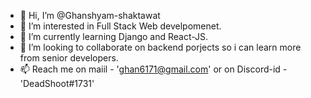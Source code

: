 - 👋 Hi, I’m @Ghanshyam-shaktawat
- 👀 I’m interested in Full Stack Web develpomenet.
- 🌱 I’m currently learning Django and React-JS.
- 💞️ I’m looking to collaborate on backend porjects so i can learn more from senior developers.
- 📫 Reach me on maiil - 'ghan6171@gmail.com' or on Discord-id - 'DeadShoot#1731'

<!---
Ghanshyam-shaktawat/ReadMe is a ✨ special ✨ repository because its `README.md` (this file) appears on your GitHub profile.
You can click the Preview link to take a look at your changes.
--->
